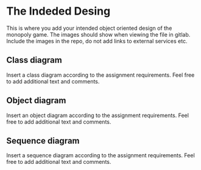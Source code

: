 # The Indeded Desing
This is where you add your intended object oriented design of the monopoly game. The images should show when viewing the file in gitlab.  
Include the images in the repo, do not add links to external services etc.

## Class diagram
Insert a class diagram according to the assignment requirements. Feel free to add additional text and comments.

## Object diagram
Insert an object diagram according to the assignment requirements. Feel free to add additional text and comments.

## Sequence diagram
Insert a sequence diagram according to the assignment requirements. Feel free to add additional text and comments.